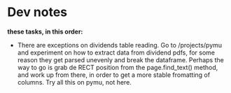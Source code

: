 # Dev notes

**these tasks, in this order:**

- There are exceptions on dividends table reading. Go to /projects/pymu and experiment on how
to extract data from dividend pdfs, for some reason they get parsed unevenly and break the dataframe. Perhaps the way to go is grab de RECT position from the page.find_text() method, and work up from there, in order to get a more stable fromatting of columns. Try all this on pymu, not here. 

